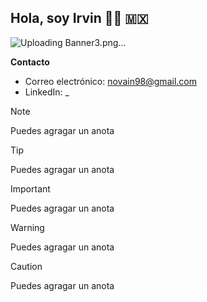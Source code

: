 ## Hola, soy Irvin 👋🏼 🇲🇽


![Uploading Banner3.png…]()


**Contacto**
* Correo electrónico: novain98@gmail.com
* LinkedIn: _

> [!NOTE]
> Puedes agragar un anota


> [!TIP]
> Puedes agragar un anota


> [!IMPORTANT]
> Puedes agragar un anota

> [!WARNING]
> Puedes agragar un anota


> [!CAUTION]
> Puedes agragar un anota
